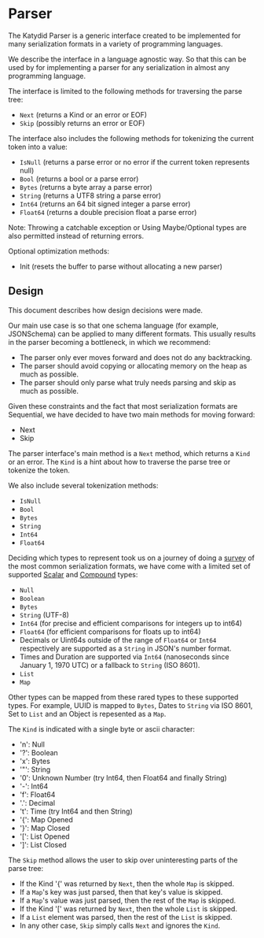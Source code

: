 # Parser

The Katydid Parser is a generic interface created to be implemented for many serialization formats in a variety of programming languages.

We describe the interface in a language agnostic way.
So that this can be used by for implementing a parser for any serialization in almost any programming language.

The interface is limited to the following methods for traversing the parse tree:

* `Next` (returns a Kind or an error or EOF)
* `Skip` (possibly returns an error or EOF)

The interface also includes the following methods for tokenizing the current token into a value:

* `IsNull` (returns a parse error or no error if the current token represents null)
* `Bool` (returns a bool or a parse error)
* `Bytes` (returns a byte array a parse error)
* `String` (returns a UTF8 string a parse error)
* `Int64` (returns an 64 bit signed integer a parse error)
* `Float64` (returns a double precision float a parse error)

Note: Throwing a catchable exception or Using Maybe/Optional types are also permitted instead of returning errors.

Optional optimization methods:

* Init (resets the buffer to parse without allocating a new parser)

## Design

This document describes how design decisions were made.

Our main use case is so that one schema language (for example, JSONSchema) can be applied to many different formats.
This usually results in the parser becoming a bottleneck, in which we recommend:

* The parser only ever moves forward and does not do any backtracking.
* The parser should avoid copying or allocating memory on the heap as much as possible.
* The parser should only parse what truly needs parsing and skip as much as possible.

Given these constraints and the fact that most serialization formats are Sequential, we have decided to have two main methods for moving forward:

* Next
* Skip

The parser interface's main method is a `Next` method, which returns a `Kind` or an error.
The `Kind` is a hint about how to traverse the parse tree or tokenize the token.

We also include several tokenization methods:

* `IsNull`
* `Bool`
* `Bytes`
* `String`
* `Int64`
* `Float64`

Deciding which types to represent took us on a journey of doing a [survey](./survey/Readme.md) of the most common serialization formats,
we have come with a limited set of supported [Scalar](./scalar.md) and [Compound](./compound.md) types:

* `Null`
* `Boolean`
* `Bytes`
* `String` (UTF-8)
* `Int64` (for precise and efficient comparisons for integers up to int64)
* `Float64` (for efficient comparisons for floats up to int64)
* Decimals or Uint64s outside of the range of `Float64` or `Int64` respectively are supported as a `String` in JSON's number format.
* Times and Duration are supported via `Int64` (nanoseconds since January 1, 1970 UTC) or a fallback to `String` (ISO 8601).
* `List`
* `Map`

Other types can be mapped from these rared types to these supported types. 
For example, UUID is mapped to `Bytes`, Dates to `String` via ISO 8601, Set to `List` and an Object is repesented as a `Map`.

The `Kind` is indicated with a single byte or ascii character:

* 'n': Null
* '?': Boolean
* 'x': Bytes
* '"': String
* '0': Unknown Number (try Int64, then Float64 and finally String)
* '-': Int64
* 'f': Float64
* '.': Decimal
* 't': Time (try Int64 and then String)
* '{': Map Opened
* '}': Map Closed
* '[': List Opened
* ']': List Closed

The `Skip` method allows the user to skip over uninteresting parts of the parse tree:

* If the Kind '{' was returned by `Next`, then the whole `Map` is skipped.
* If a `Map`'s key was just parsed, then that key's value is skipped.
* If a `Map`'s value was just parsed, then the rest of the `Map` is skipped.
* If the Kind '[' was returned by `Next`, then the whole `List` is skipped.
* If a `List` element was parsed, then the rest of the `List` is skipped.
* In any other case, `Skip` simply calls `Next` and ignores the `Kind`.

